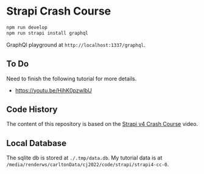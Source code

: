 # Strapi Crash Course

```bash
npm run develop
npm run strapi install graphql
```

GraphQl playground at `http://localhost:1337/graphql`.

## To Do

Need to finish the following tutorial for more details.

- https://youtu.be/HjhK0pzwlbU

## Code History

The content of this repository is based on the
[Strapi v4 Crash Course](https://youtu.be/vcopLqUq594)
video.

## Local Database

The sqlite db is stored at `./.tmp/data.db`.
My tutorial data is at
`/media/renderws/carltonData/cj2022/code/strapi/strapi4-cc-0`.
